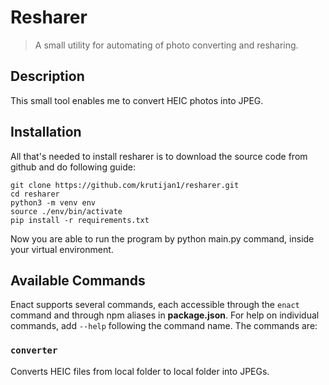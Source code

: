 # Resharer

> A small utility for automating of photo converting and resharing.

## Description

This small tool enables me to convert HEIC photos into JPEG.

## Installation

All that's needed to install resharer is to download the source code from github and do following guide:

```
git clone https://github.com/krutijan1/resharer.git
cd resharer
python3 -m venv env
source ./env/bin/activate
pip install -r requirements.txt
```

Now you are able to run the program by python main.py command, inside your virtual environment.


## Available Commands

Enact supports several commands, each accessible through the `enact` command and through npm aliases in **package.json**. For help on individual commands, add `--help` following the command name. The commands are:

### `converter`

Converts HEIC files from local folder to local folder into JPEGs.
